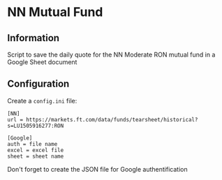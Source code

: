 # NN Mutual Fund #
## Information ##
Script to save the daily quote for the NN Moderate RON mutual fund in a Google Sheet document
## Configuration ##
Create a `config.ini` file:
```
[NN]
url = https://markets.ft.com/data/funds/tearsheet/historical?s=LU1505916277:RON

[Google]
auth = file name
excel = excel file
sheet = sheet name
```
Don't forget to create the JSON file for Google authentification